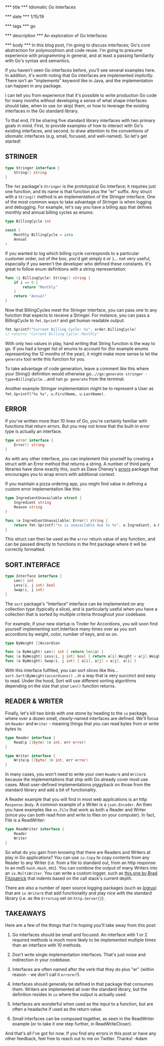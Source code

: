 *** title ***
Idiomatic Go Interfaces

*** date ***
1/15/19

*** tags ***
go

*** description ***
An exploration of Go Interfaces

*** body ***
In this blog post, I'm going to discuss interfaces; Go's core abstraction for polymorphism and code reuse. I'm going to presume experience with programming in general, and at least a passing familiarity with Go's syntax and semantics.

If you haven't seen Go interfaces before, you'll see several examples here. In addition, it's worth noting that Go interfaces are implemented *implicitly*. There isn't an "implements" keyword like in Java, and the implementation can happen in any package.

I can tell you from experience that it's possible to write production Go code for many months without developing a sense of what shape interfaces should take, when to use (or skip) them, or how to leverage the existing interfaces in the Go standard library.

To that end, I'll be sharing five standard library interfaces with two primary goals in mind. First, to provide examples of how to interact with Go's existing interfaces, and second, to draw attention to the conventions of idiomatic interfaces (e.g. small, focused, and well-named). So let's get started!


## STRINGER
```go
type Stringer interface {
    String() string
}

```

The `fmt` package's `Stringer` is the prototypical Go interface; it requires just one function, and its name is that function plus the "er" suffix. Any struct with a `String()` method is an implementation of the Stringer interface. One of the most common ways to take advantage of Stringer is when logging and debugging. For example, let's say you have a billing app that defines monthly and annual billing cycles as enums:

```go
type BillingCycle int

const (
    Monthly BillingCycle = iota
    Annual
)
```

If you wanted to log which billing cycle corresponds to a particular customer order, out of the box, you'd get simply `0` or `1`... not very useful, especially if you weren't the developer who defined these constants. It's great to follow enum definitions with a string representation:

```go
func (i BillingCycle) String() string {
    if i == 0 {
        return "Monthly"
    }
    return "Annual"
}
```

Now that BillingCycles meet the Stringer interface, you can pass one to any function that expects to receive a Stringer. For instance, you can pass a BillingCycle to `fmt.Sprintf` and get human readable output:

```go
fmt.Sprintf("Current Billing Cycle: %s", order.BillingCycle)
// returns "Current Billing Cycle: Monthly"
```

With only two values in play, hand writing that String function is the way to go. If you had a longer list of enums to account for (for example enums representing the 12 months of the year), it might make more sense to let the `generate` tool write this function for you.

To take advantage of code generation, leave a comment like this where your String() definition would otherwise go...`//go:generate stringer -type=BillingCycle` ...and run `go generate` from the terminal.

Another example Stringer implementation might be to represent a User as `fmt.Sprintf("%s %s", u.FirstName, u.LastName)`.

## ERROR

If you've written more than 10 lines of Go, you're certainly familiar with functions that return errors. But you may not know that the built-in error type is actually an interface.

```go
type error interface {
    Error() string
}
```

As with any other interface, you can implement this yourself by creating a struct with an Error method that returns a string. A number of third party libraries have done exactly this, such as Dave Cheney's [errors](https://github.com/pkg/errors) package that encourages you to wrap errors with additional context.

If you maintain a pizza ordering app, you might find value in defining a custom error implementation like this:

```go
type IngredientUnavailable struct {
    Ingredient string
    Reason string
}

func (e IngredientUnavailable) Error() string {
    return fmt.Sprintf("%s is unavailable due to %s", e.Ingredient, e.Reason)
}
```

This struct can then be used as the `error` return value of any function, and can be passed directly to functions in the fmt package where it will be correctly formatted.

## SORT.INTERFACE
```go
type Interface interface {
    Len() int
    Less(i, j int) bool
    Swap(i, j int)
}

```
The `sort` package's "Interface" interface can be implemented on any collection type (typically a slice), and is particularly useful when you have a collection that is sorted by multiple criteria throughout your codebase.

For example, if your new startup is Tinder for Accordions, you will soon find yourself implementing sort.Interface many times over as you sort accordions by weight, color, number of keys, and so on.

```go
type ByWeight []Accordion

func (a ByWeight) Len() int { return len(a) }
func (a ByWeight) Less(i, j int) bool { return a[i].Weight < a[j].Weight }
func (a ByWeight) Swap(i, j int) { a[i], a[j] = a[j], a[i] }

```
With this interface fulfilled, you can sort slices like this... `sort.Sort(ByWeight(accordions))` ...in a way that is very succinct and easy to read. Under the hood, Sort will use different sorting algorithms depending on the size that your `Len()` function returns.


## READER & WRITER

Finally, let's kill two birds with one stone by heading to the `io` package, where over a dozen small, clearly-named interfaces are defined. We'll focus on `Reader` and `Writer` - meaning things that you can read bytes from or write bytes to.

```go
type Reader interface {
    Read(p []byte) (n int, err error)
}

type Writer interface {
    Write(p []byte) (n int, err error)
}
```
In many cases, you won't need to write your own `Reader`s and `Writer`s because the implementations that ship with Go already cover most use cases. Most user-defined implementations piggyback on those from the standard library and add a bit of functionality.

A Reader example that you will find in most web applications is an http `Response.Body`. A common example of a Writer is a `json.Encoder`. An then you have examples like `os.File` that work as both a Reader and Writer (since you can both read from and write to files on your computer). In fact, File is a ReadWriter:

```go
type ReadWriter interface {
    Reader
    Writer
}
```

So what do you gain from knowing that there are Readers and Writers at play in Go applications? You can use `io.Copy` to copy contents from any Reader to any Writer (i.e. from a file to standard out, from an http response to an md5 `hash.Hash`, etc). You can combine the output of many Writers into an `io.MultiWriter`. You can write a custom logger, such as [this one by Brad Fitzpatrick](https://play.golang.org/p/PM0Fx-o6Drz) that indents based on the call stack's current depth.

There are also a number of open source logging packages (such as [logrus](https://github.com/sirupsen/logrus)) that are `io.Writer`s that add functionality and play nice with the standard library (i.e. as the `ErrorLog` set on `http.Server{}`).

## TAKEAWAYS

Here are a few of the things that I'm hoping you'll take away from this post:

1. Go interfaces should be small and focused. An interface with 1 or 2 required methods is much more likely to be implemented multiple times than an interface with 10 methods.

2. Don't write single implementation interfaces. That's just noise and indirection in your codebase.

3. Interfaces are often named after the verb that they do plus "er" (within reason - we don't call it `errorer`!).

4. Interfaces should generally be defined in that package that consumes them. Writers are implemented all over the standard library, but the definition resides in `io` where the output is actually used. 

5. Interfaces are wonderful when used as the input to a function, but are often a headache if used as the return value.

6. Small interfaces can be composed together, as seen in the ReadWriter example (or to take it one step further, in ReadWriteCloser).

And that's all I've got for now. If you find any errors in this post or have any other feedback, feel free to reach out to me on Twitter. Thanks! -Adam
